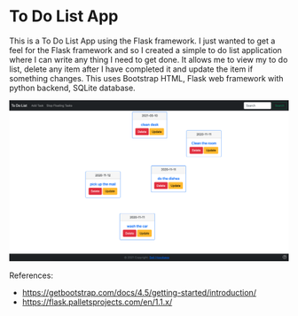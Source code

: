 # To Do List App
This is a To Do List App using the Flask framework. I just wanted to get a feel for the Flask framework and so I created a simple to do list application where I can write any thing I need to get done. It allows me to view my to do list, delete any item after I have completed it and update the item if something changes.
This uses Bootstrap HTML, Flask web framework with python backend, SQLite database.


![Screenshot](todolist.png)


References:
  * https://getbootstrap.com/docs/4.5/getting-started/introduction/
  * https://flask.palletsprojects.com/en/1.1.x/
